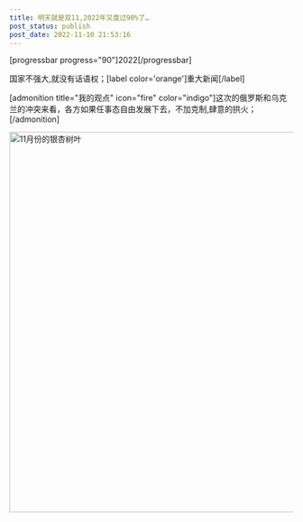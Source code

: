 ```yaml
---
title: 明天就是双11,2022年又度过90%了…
post_status: publish
post_date: 2022-11-10 21:53:16
---
```

[progressbar progress="90"]2022[/progressbar]

国家不强大,就没有话语权；[label color='orange']重大新闻[/label]

[admonition title="我的观点" icon="fire" color="indigo"]这次的俄罗斯和乌克兰的冲突来看，各方如果任事态自由发展下去，不加克制,肆意的拱火；[/admonition]

<img class="size-full wp-image-14699 aligncenter" src="https://cdn.fendou.la/fendou/fall-gingko-11-10.png" alt="11月份的银杏树叶" width="584" height="674" />
